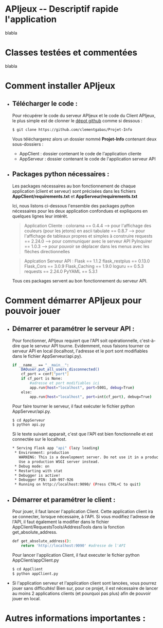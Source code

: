 # APIjeux -- Descriptif rapide l'application
blabla

# Classes testées et commentées 
blabla

# Comment installer APIjeux
- ## Télécharger le code :
    Pour récupérer le code du serveur APIjeux et le code du Client APIjeux, le plus simple est de clonner le [dépot github](https://github.com/clementgabas/Projet-Info) comme si dessous :
    ```sh
    $ git clone https://github.com/clementgabas/Projet-Info
    ```
    Vous téléchargerez alors un dossier nommé **Projet-Info** contenant deux sous-dossiers :
    - AppClient : dossier contenant le code de l'application cliente
    - AppServeur : dossier contenant le code de l'application serveur API
 
 - ## Packages python nécessaires :
   
    Les packages nécessaires au bon fonctionnement de chaque application (client et serveur) sont précisées dans les fichiers **AppClient/requirements.txt** et **AppServeur/requirements.txt**

    Ici, nous listons ci-dessous l'ensemble des packages python nécessaires pour les deux application confondues et expliquons en quelques lignes leur intérêt.
    > Application Cliente : 
    > colorama == 0.4.4 --> pour l'affichage des couleurs (pour les jetons) en ascii
    > tabulate == 0.8.7 --> pour l'affichage de tableaux propres et simples à construire
    > requests == 2.24.0 --> pour communiquer avec le serveur API
    > PyInquirer == 1.0.3 --> pour pouvoir se déplacer dans les menus avec les flèches directionnelles

    > Applcation Serveur API :
    > Flask == 1.1.2
    > flask_restplus == 0.13.0
    > Flask_Cors == 3.0.9
    > Flask_Caching == 1.9.0
    > loguru == 0.5.3
    > requests == 2.24.0
    > PyYAML == 5.3.1

    Tous ces packages servent au bon fonctionnement du serveur API.

# Comment démarrer APIjeux pour pouvoir jouer
- ## Démarrer et paramétrer le serveur API : 
    Pour fonctionner, APIjeux requiert que l'API soit opérationnelle, c'est-à-dire que le serveur API tourne. Evidemment, nous faisons tourner ce serveur API en local (localhost, l'adresse et le port sont modifiables dans le fichier AppServeur/api.py).
    ```sh
    if __name__ == "__main__":
        DAOuser.put_all_users_disconnected()
        cf_port = conf["port"]
        if cf_port is None:
            #adresse et port modifiables ici
            app.run(host="localhost", port=5001, debug=True) 
        else:
            app.run(host="localhost", port=int(cf_port), debug=True)
    ```
    
    Pour faire tourner le serveur, il faut exécuter le fichier python AppServeur/api.py.

    ```sh
    $ cd AppServeur
    $ python api.py
    ```
    Si le texte suivant apparait, c'est que l'API est bien fonctionnelle et est connectée sur le localhost.
    ```sh
    * Serving Flask app "api" (lazy loading)
     * Environment: production
       WARNING: This is a development server. Do not use it in a production deployment.
       Use a production WSGI server instead.
     * Debug mode: on
     * Restarting with stat
     * Debugger is active!
     * Debugger PIN: 149-997-926
     * Running on http://localhost:9090/ (Press CTRL+C to quit)
     ```
     
- ## Démarrer et paramétrer le client : 
    Pour jouer, il faut lancer l'application Client.
    Cette application client ira se connecter, lorsque nécessaire, à l'API. Si vous modifiez l'adresse de l'API, il faut également la modifier dans le fichier AppClient/RequestsTools/AddressTools dans la fonction get_absolute_address.
    ```sh
    def get_absolute_address():
        return 'http://localhost:9090' #adresse de l'API
    ```
    Pour lancer l'application Client, il faut executer le fichier python AppClient/appClient.py
    ```sh
    $ cd AppClient
    $ python appClient.py
    ```

- Si l'application serveur et l'application client sont lancées, vous pourrez jouer sans difficultés! Bien sur, pour ce projet, il est nécessaire de lancer au moins 2 applications clients (et pourquoi pas plus) afin de pouvoir jouer en local.
     
# Autres informations importantes :
